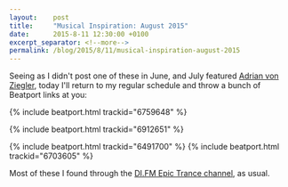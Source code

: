 ```yaml
---
layout:    post
title:     "Musical Inspiration: August 2015"
date:      2015-8-11 12:30:00 +0100
excerpt_separator: <!--more-->
permalink: /blog/2015/8/11/musical-inspiration-august-2015
---
```


Seeing as I didn't post one of these in June, and July featured [Adrian von Ziegler](/2015/7/16/musical-inspiration-adrian-von-ziegler.html), today I'll return to my regular schedule and throw a bunch of Beatport links at you:

{% include beatport.html trackid="6759648" %}

<!--more-->{% include beatport.html trackid="6912651" %}
{% include beatport.html trackid="6491700" %}
{% include beatport.html trackid="6703605" %}

Most of these I found through the [DI.FM Epic Trance channel](http://www.di.fm/epictrance), as usual.